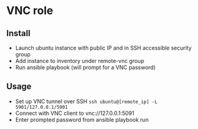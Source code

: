 # VNC role

## Install

- Launch ubuntu instance with public IP and in SSH accessible security group
- Add instance to inventory under remote-vnc group
- Run ansible playbook (will prompt for a VNC password)

## Usage

- Set up VNC tunnel over SSH `ssh ubuntu@[remote_ip] -L 5901/127.0.0.1/5901`
- Connect with VNC client to vnc://127.0.0.1:5091
- Enter prompted password from ansible playbook run
